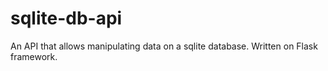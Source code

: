# sqlite-db-api
An API that allows manipulating data on a sqlite database. Written on Flask framework.
